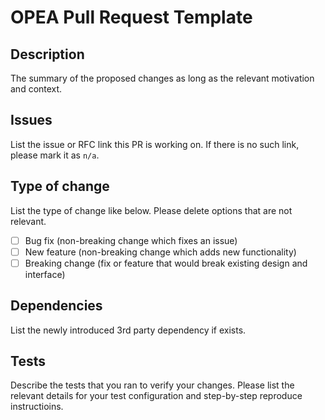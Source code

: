 OPEA Pull Request Template
=====================

## Description

The summary of the proposed changes as long as the relevant motivation and context.

## Issues
List the issue or RFC link this PR is working on. If there is no such link, please mark it as `n/a`.

## Type of change

List the type of change like below. Please delete options that are not relevant.

- [ ] Bug fix (non-breaking change which fixes an issue)
- [ ] New feature (non-breaking change which adds new functionality)
- [ ] Breaking change (fix or feature that would break existing design and interface)

## Dependencies

List the newly introduced 3rd party dependency if exists.

## Tests

Describe the tests that you ran to verify your changes. Please list the relevant details for your test configuration and step-by-step reproduce instructioins.

